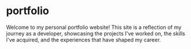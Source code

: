 # portfolio
Welcome to my personal portfolio website! This site is a reflection of my journey as a developer, showcasing the projects I've worked on, the skills I've acquired, and the experiences that have shaped my career.
